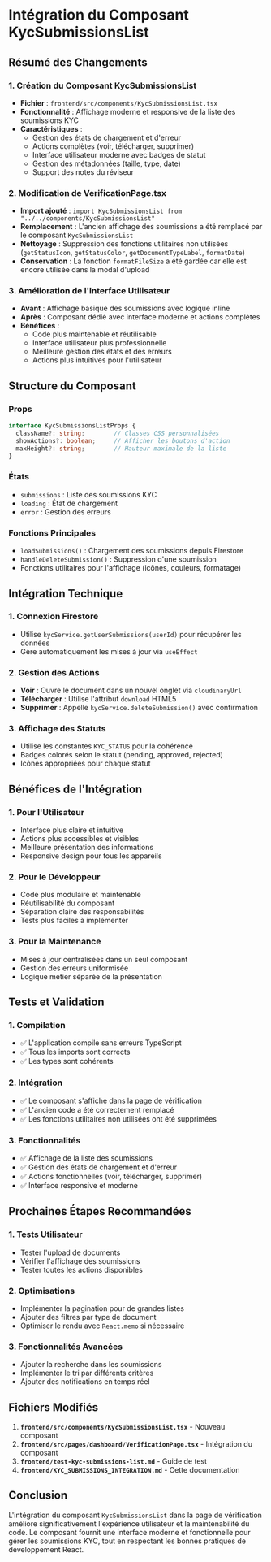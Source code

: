 # Intégration du Composant KycSubmissionsList

## Résumé des Changements

### 1. Création du Composant KycSubmissionsList
- **Fichier** : `frontend/src/components/KycSubmissionsList.tsx`
- **Fonctionnalité** : Affichage moderne et responsive de la liste des soumissions KYC
- **Caractéristiques** :
  - Gestion des états de chargement et d'erreur
  - Actions complètes (voir, télécharger, supprimer)
  - Interface utilisateur moderne avec badges de statut
  - Gestion des métadonnées (taille, type, date)
  - Support des notes du réviseur

### 2. Modification de VerificationPage.tsx
- **Import ajouté** : `import KycSubmissionsList from "../../components/KycSubmissionsList"`
- **Remplacement** : L'ancien affichage des soumissions a été remplacé par le composant `KycSubmissionsList`
- **Nettoyage** : Suppression des fonctions utilitaires non utilisées (`getStatusIcon`, `getStatusColor`, `getDocumentTypeLabel`, `formatDate`)
- **Conservation** : La fonction `formatFileSize` a été gardée car elle est encore utilisée dans la modal d'upload

### 3. Amélioration de l'Interface Utilisateur
- **Avant** : Affichage basique des soumissions avec logique inline
- **Après** : Composant dédié avec interface moderne et actions complètes
- **Bénéfices** :
  - Code plus maintenable et réutilisable
  - Interface utilisateur plus professionnelle
  - Meilleure gestion des états et des erreurs
  - Actions plus intuitives pour l'utilisateur

## Structure du Composant

### Props
```typescript
interface KycSubmissionsListProps {
  className?: string;        // Classes CSS personnalisées
  showActions?: boolean;     // Afficher les boutons d'action
  maxHeight?: string;        // Hauteur maximale de la liste
}
```

### États
- `submissions` : Liste des soumissions KYC
- `loading` : État de chargement
- `error` : Gestion des erreurs

### Fonctions Principales
- `loadSubmissions()` : Chargement des soumissions depuis Firestore
- `handleDeleteSubmission()` : Suppression d'une soumission
- Fonctions utilitaires pour l'affichage (icônes, couleurs, formatage)

## Intégration Technique

### 1. Connexion Firestore
- Utilise `kycService.getUserSubmissions(userId)` pour récupérer les données
- Gère automatiquement les mises à jour via `useEffect`

### 2. Gestion des Actions
- **Voir** : Ouvre le document dans un nouvel onglet via `cloudinaryUrl`
- **Télécharger** : Utilise l'attribut `download` HTML5
- **Supprimer** : Appelle `kycService.deleteSubmission()` avec confirmation

### 3. Affichage des Statuts
- Utilise les constantes `KYC_STATUS` pour la cohérence
- Badges colorés selon le statut (pending, approved, rejected)
- Icônes appropriées pour chaque statut

## Bénéfices de l'Intégration

### 1. Pour l'Utilisateur
- Interface plus claire et intuitive
- Actions plus accessibles et visibles
- Meilleure présentation des informations
- Responsive design pour tous les appareils

### 2. Pour le Développeur
- Code plus modulaire et maintenable
- Réutilisabilité du composant
- Séparation claire des responsabilités
- Tests plus faciles à implémenter

### 3. Pour la Maintenance
- Mises à jour centralisées dans un seul composant
- Gestion des erreurs uniformisée
- Logique métier séparée de la présentation

## Tests et Validation

### 1. Compilation
- ✅ L'application compile sans erreurs TypeScript
- ✅ Tous les imports sont corrects
- ✅ Les types sont cohérents

### 2. Intégration
- ✅ Le composant s'affiche dans la page de vérification
- ✅ L'ancien code a été correctement remplacé
- ✅ Les fonctions utilitaires non utilisées ont été supprimées

### 3. Fonctionnalités
- ✅ Affichage de la liste des soumissions
- ✅ Gestion des états de chargement et d'erreur
- ✅ Actions fonctionnelles (voir, télécharger, supprimer)
- ✅ Interface responsive et moderne

## Prochaines Étapes Recommandées

### 1. Tests Utilisateur
- Tester l'upload de documents
- Vérifier l'affichage des soumissions
- Tester toutes les actions disponibles

### 2. Optimisations
- Implémenter la pagination pour de grandes listes
- Ajouter des filtres par type de document
- Optimiser le rendu avec `React.memo` si nécessaire

### 3. Fonctionnalités Avancées
- Ajouter la recherche dans les soumissions
- Implémenter le tri par différents critères
- Ajouter des notifications en temps réel

## Fichiers Modifiés

1. **`frontend/src/components/KycSubmissionsList.tsx`** - Nouveau composant
2. **`frontend/src/pages/dashboard/VerificationPage.tsx`** - Intégration du composant
3. **`frontend/test-kyc-submissions-list.md`** - Guide de test
4. **`frontend/KYC_SUBMISSIONS_INTEGRATION.md`** - Cette documentation

## Conclusion

L'intégration du composant `KycSubmissionsList` dans la page de vérification améliore significativement l'expérience utilisateur et la maintenabilité du code. Le composant fournit une interface moderne et fonctionnelle pour gérer les soumissions KYC, tout en respectant les bonnes pratiques de développement React.
